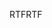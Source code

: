 <span data-ttu-id="c3d91-101">RTF</span><span class="sxs-lookup"><span data-stu-id="c3d91-101">RTF</span></span>